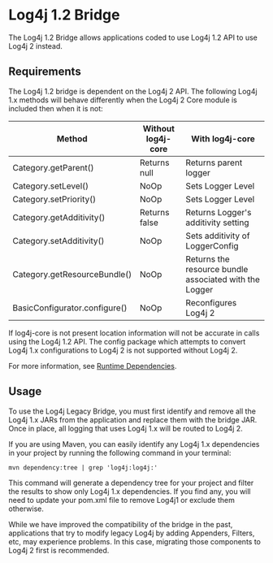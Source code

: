 <!-- vim: set syn=markdown : -->
<!--
    Licensed to the Apache Software Foundation (ASF) under one or more
    contributor license agreements.  See the NOTICE file distributed with
    this work for additional information regarding copyright ownership.
    The ASF licenses this file to You under the Apache License, Version 2.0
    (the "License"); you may not use this file except in compliance with
    the License.  You may obtain a copy of the License at

         http://www.apache.org/licenses/LICENSE-2.0

    Unless required by applicable law or agreed to in writing, software
    distributed under the License is distributed on an "AS IS" BASIS,
    WITHOUT WARRANTIES OR CONDITIONS OF ANY KIND, either express or implied.
    See the License for the specific language governing permissions and
    limitations under the License.
-->

# Log4j 1.2 Bridge

The Log4j 1.2 Bridge allows applications coded to use Log4j 1.2 API to use Log4j 2 instead.

## Requirements

The Log4j 1.2 bridge is dependent on the Log4j 2 API. The following Log4j 1.x methods will behave differently when
the Log4j 2 Core module is included then when it is not:

| Method                        | Without log4j-core | With log4j-core                      |
| ----------------------------- | ------------------ | ------------------------------------ |
| Category.getParent()          | Returns null       | Returns parent logger                |
| Category.setLevel()           | NoOp               | Sets Logger Level                    |
| Category.setPriority()        | NoOp               | Sets Logger Level                    | 
| Category.getAdditivity()      | Returns false      | Returns Logger's additivity setting  | 
| Category.setAdditivity()      | NoOp               | Sets additivity of LoggerConfig      |
| Category.getResourceBundle()  | NoOp               | Returns the resource bundle associated with the Logger |
| BasicConfigurator.configure() | NoOp               | Reconfigures Log4j 2                 |

If log4j-core is not present location information will not be accurate in calls using the Log4j 1.2 API. The config
package which attempts to convert Log4j 1.x configurations to Log4j 2 is not supported without Log4j 2.    

For more information, see [Runtime Dependencies](runtime-dependencies.html).

## Usage

To use the Log4j Legacy Bridge, you must first identify and remove all the Log4j 1.x JARs from the application and 
replace them with the bridge JAR. Once in place, all logging that uses Log4j 1.x will be routed to Log4j 2.

If you are using Maven, you can easily identify any Log4j 1.x dependencies in your project by 
running the following command in your terminal:

    mvn dependency:tree | grep 'log4j:log4j:'

This command will generate a dependency tree for your project and filter the results to show only Log4j 1.x dependencies. 
If you find any, you will need to update your pom.xml file to remove Log4j1 or exclude them otherwise.

While we have improved the compatibility of the bridge in the past, applications that try to modify legacy Log4j 
by adding Appenders, Filters, etc, may experience problems. In this case, migrating those components to Log4j 2 
first is recommended.

